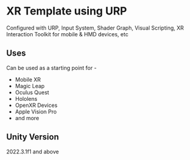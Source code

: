 # XR Template using URP
 Configured with URP, Input System, Shader Graph, Visual Scripting, XR Interaction Toolkit for mobile & HMD devices, etc

## Uses
 Can be used as a starting point for - 
 - Mobile XR
 - Magic Leap
 - Oculus Quest
 - Hololens
 - OpenXR Devices
 - Apple Vision Pro
 - and more

## Unity Version
 2022.3.1f1 and above
